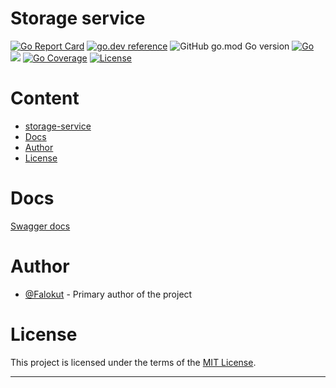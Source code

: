 # Storage service

[![Go Report Card](https://goreportcard.com/badge/github.com/Falokut/storage_service)](https://goreportcard.com/report/github.com/Falokut/storage_service)
[![go.dev reference](https://img.shields.io/badge/go.dev-reference-007d9c?logo=go&logoColor=white&style=flat-square)](https://pkg.go.dev/github.com/Falokut/storage_service)
![GitHub go.mod Go version](https://img.shields.io/github/go-mod/go-version/Falokut/storage_service)
[![Go](https://github.com/Falokut/storage_service/actions/workflows/go.yml/badge.svg?branch=master)](https://github.com/Falokut/storage_service/actions/workflows/go.yml) ![](https://changkun.de/urlstat?mode=github&repo=Falokut/storage_service)
[![Go Coverage](https://github.com/Falokut/storage_service/wiki/coverage.svg)](https://raw.githack.com/wiki/Falokut/storage_service/coverage.html)
[![License](https://img.shields.io/badge/license-MIT-green)](./LICENSE)

# Content
- [storage-service](#storage-service)
- [Docs](#swagger-docs)
- [Author](#author)
- [License](#license)

# Docs

[Swagger docs](docs/swagger.yaml)

# Author

- [@Falokut](https://github.com/Falokut) - Primary author of the project

# License

This project is licensed under the terms of the [MIT License](https://opensource.org/licenses/MIT).

---
